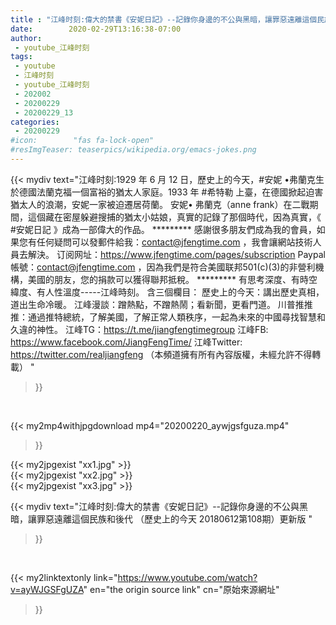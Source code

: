 ```yaml
---
title : "江峰时刻:偉大的禁書《安妮日記》--記錄你身邊的不公與黑暗，讓罪惡遠離這個民族和後代 （歷史上的今天 20180612第108期）更新版 "
date:        2020-02-29T13:16:38-07:00
author:
 - youtube_江峰时刻
tags:
 - youtube
 - 江峰时刻
 - youtube_江峰时刻
 - 202002
 - 20200229
 - 20200229_13
categories:
 - 20200229
#icon:        "fas fa-lock-open"
#resImgTeaser: teaserpics/wikipedia.org/emacs-jokes.png
---
```


{{< mydiv text="江峰时刻:1929 年 6 月 12 日，歷史上的今天，#安妮 •弗蘭克生於德國法蘭克福一個富裕的猶太人家庭。1933 年 #希特勒 上臺，在德國掀起迫害猶太人的浪潮，安妮一家被迫遷居荷蘭。 安妮• 弗蘭克（anne frank）在二戰期間，這個藏在密屋躲避搜捕的猶太小姑娘，真實的記錄了那個時代，因為真實，《 #安妮日記 》成為一部偉大的作品。     ********* 感謝很多朋友們成為我的會員，如果您有任何疑問可以發郵件給我：contact@jfengtime.com ，我會讓網站技術人員去解決。 订阅网址：https://www.jfengtime.com/pages/subscription Paypal帳號：contact@jfengtime.com ，因為我們是符合美國联邦501(c)(3)的非營利機構，美國的朋友，您的捐款可以獲得聯邦抵稅。     ********* 有思考深度、有時空緯度、有人性溫度-----江峰時刻。 含三個欄目： 歷史上的今天：講出歷史真相，道出生命冷暖。 江峰漫談：蹭熱點，不蹭熱鬧；看新聞，更看門道。 川普推推推：通過推特總統，了解美國，了解正常人類秩序，一起為未來的中國尋找智慧和久違的神性。  江峰TG：https://t.me/jiangfengtimegroup 江峰FB: https://www.facebook.com/JiangFengTime/ 江峰Twitter: https://twitter.com/realjiangfeng （本頻道擁有所有內容版權，未經允許不得轉載） "
>}}
<br>


{{< my2mp4withjpgdownload mp4="20200220_aywjgsfguza.mp4"
>}}

{{< my2jpgexist "xx1.jpg" >}}<br>
{{< my2jpgexist "xx2.jpg" >}}<br>
{{< my2jpgexist "xx3.jpg" >}}<br>



{{< mydiv text="江峰时刻:偉大的禁書《安妮日記》--記錄你身邊的不公與黑暗，讓罪惡遠離這個民族和後代 （歷史上的今天 20180612第108期）更新版 "
>}}
<br>

{{< my2linktextonly link="https://www.youtube.com/watch?v=ayWJGSFgUZA"
en="the origin source link" cn="原始來源網址"
>}}


<br>

